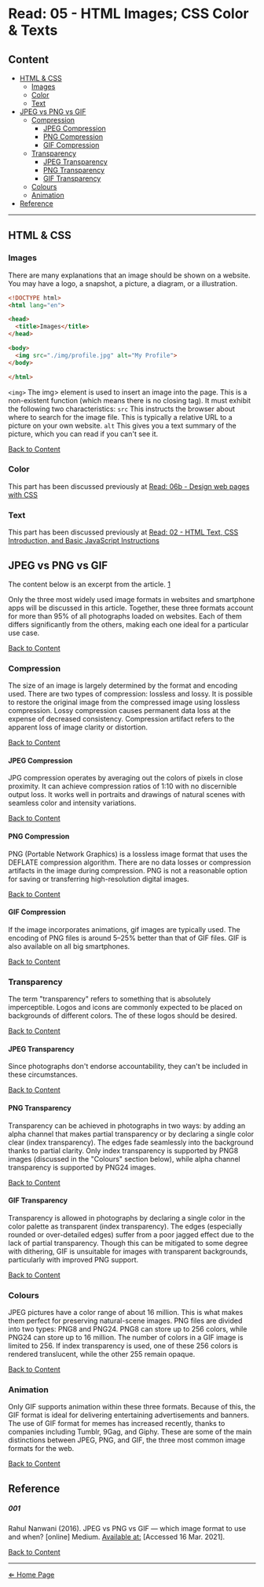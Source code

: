# Read: 05 - HTML Images; CSS Color & Texts

## Content

- [HTML & CSS](#html--css)
  - [Images](#images)
  - [Color](#color)
  - [Text](#text)
- [JPEG vs PNG vs GIF](#jpeg-vs-png-vs-gif)
  - [Compression](#compression)
    - [JPEG Compression](#jpeg-compression)
    - [PNG Compression](#png-compression)
    - [GIF Compression](#gif-compression)
  - [Transparency](#transparency)
    - [JPEG Transparency](#jpeg-transparency)
    - [PNG Transparency](#png-transparency)
    - [GIF Transparency](#gif-transparency)
  - [Colours](#colours)
  - [Animation](#animation)
- [Reference](#reference)

***

## HTML & CSS

### Images

There are many explanations that an image should be shown on a website. You may have a logo, a snapshot, a picture, a diagram, or a illustration.

```html
<!DOCTYPE html>
<html lang="en">

<head>
  <title>Images</title>
</head>

<body>
  <img src="./img/profile.jpg" alt="My Profile">
</body>

</html>
```

`<img>` The img> element is used to insert an image into the page. This is a non-existent function (which means there is no closing tag). It must exhibit the following two characteristics: `src` This instructs the browser about where to search for the image file. This is typically a relative URL to a picture on your own website. `alt` This gives you a text summary of the picture, which you can read if you can't see it.

[Back to Content](#content)

### Color

This part has been discussed previously at [Read: 06b - Design web pages with CSS](../class06/README.md)

### Text

This part has been discussed previously at [Read: 02 - HTML Text, CSS Introduction, and Basic JavaScript Instructions](../class08/README.md/#text)

## JPEG vs PNG vs GIF

The content below is an excerpt from the article. [1](#001)

Only the three most widely used image formats in websites and smartphone apps will be discussed in this article. Together, these three formats account for more than 95% of all photographs loaded on websites. Each of them differs significantly from the others, making each one ideal for a particular use case.

[Back to Content](#content)

### Compression

The size of an image is largely determined by the format and encoding used. There are two types of compression: lossless and lossy. It is possible to restore the original image from the compressed image using lossless compression. Lossy compression causes permanent data loss at the expense of decreased consistency. Compression artifact refers to the apparent loss of image clarity or distortion.

[Back to Content](#content)

#### JPEG Compression

JPG compression operates by averaging out the colors of pixels in close proximity. It can achieve compression ratios of 1:10 with no discernible output loss. It works well in portraits and drawings of natural scenes with seamless color and intensity variations.

[Back to Content](#content)

#### PNG Compression

PNG (Portable Network Graphics) is a lossless image format that uses the DEFLATE compression algorithm. There are no data losses or compression artifacts in the image during compression. PNG is not a reasonable option for saving or transferring high-resolution digital images.

[Back to Content](#content)

#### GIF Compression

If the image incorporates animations, gif images are typically used. The encoding of PNG files is around 5–25% better than that of GIF files. GIF is also available on all big smartphones.

[Back to Content](#content)

### Transparency

The term "transparency" refers to something that is absolutely imperceptible. Logos and icons are commonly expected to be placed on backgrounds of different colors. The of these logos should be desired.

[Back to Content](#content)

#### JPEG Transparency

Since photographs don't endorse accountability, they can't be included in these circumstances.

[Back to Content](#content)

#### PNG Transparency

Transparency can be achieved in photographs in two ways: by adding an alpha channel that makes partial transparency or by declaring a single color clear (index transparency). The edges fade seamlessly into the background thanks to partial clarity. Only index transparency is supported by PNG8 images (discussed in the "Colours" section below), while alpha channel transparency is supported by PNG24 images.

[Back to Content](#content)

#### GIF Transparency

Transparency is allowed in photographs by declaring a single color in the color palette as transparent (index transparency). The edges (especially rounded or over-detailed edges) suffer from a poor jagged effect due to the lack of partial transparency. Though this can be mitigated to some degree with dithering, GIF is unsuitable for images with transparent backgrounds, particularly with improved PNG support.

[Back to Content](#content)

### Colours

JPEG pictures have a color range of about 16 million. This is what makes them perfect for preserving natural-scene images. PNG files are divided into two types: PNG8 and PNG24. PNG8 can store up to 256 colors, while PNG24 can store up to 16 million. The number of colors in a GIF image is limited to 256. If index transparency is used, one of these 256 colors is rendered translucent, while the other 255 remain opaque.

[Back to Content](#content)

### Animation

Only GIF supports animation within these three formats. Because of this, the GIF format is ideal for delivering entertaining advertisements and banners. The use of GIF format for memes has increased recently, thanks to companies including Tumblr, 9Gag, and Giphy. These are some of the main distinctions between JPEG, PNG, and GIF, the three most common image formats for the web.

[Back to Content](#content)

## Reference

##### 001

Rahul Nanwani (2016). JPEG vs PNG vs GIF — which image format to use and when? [online] Medium. [Available at:](https://blog.imagekit.io/jpeg-vs-png-vs-gif-which-image-format-to-use-and-when-c8913ae3e01d) [Accessed 16 Mar. 2021].

[Back to Content](#content)

***

[⇐ Home Page](../README.md)